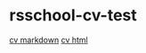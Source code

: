 # rsschool-cv-test

[cv markdown](https://cerbeer.github.io/rsschool-cv/cv)
[cv html](https://cerbeer.github.io/rsschool-cv/)

